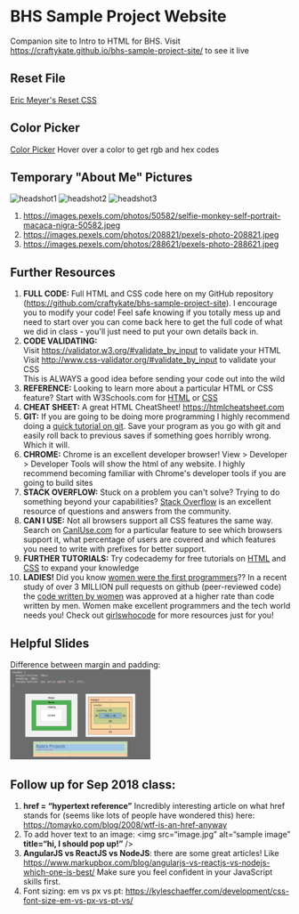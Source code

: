 # BHS Sample Project Website

Companion site to Intro to HTML for BHS. Visit https://craftykate.github.io/bhs-sample-project-site/ to see it live

## Reset File

<a href="https://meyerweb.com/eric/tools/css/reset/">Eric Meyer's Reset CSS</a>

## Color Picker

<a href="http://katescolorpicker.surge.sh/">Color Picker</a> Hover over a color to get rgb and hex codes

## Temporary "About Me" Pictures

<img src="https://images.pexels.com/photos/50582/selfie-monkey-self-portrait-macaca-nigra-50582.jpeg" alt="headshot1" height="200"> <img src="https://images.pexels.com/photos/208821/pexels-photo-208821.jpeg" alt="headshot2" height="200"> <img src="https://images.pexels.com/photos/288621/pexels-photo-288621.jpeg" alt="headshot3" height="200">

1. https://images.pexels.com/photos/50582/selfie-monkey-self-portrait-macaca-nigra-50582.jpeg
1. https://images.pexels.com/photos/208821/pexels-photo-208821.jpeg
1. https://images.pexels.com/photos/288621/pexels-photo-288621.jpeg 


## Further Resources 

1. **FULL CODE:** Full HTML and CSS code here on my GitHub repository (https://github.com/craftykate/bhs-sample-project-site). I encourage you to modify your code! Feel safe knowing if you totally mess up and need to start over you can come back here to get the full code of what we did in class - you'll just need to put your own details back in. 
1. **CODE VALIDATING:** <br/>
Visit https://validator.w3.org/#validate_by_input to validate your HTML <br/>
Visit http://www.css-validator.org/#validate_by_input to validate your CSS <br/>
This is ALWAYS a good idea before sending your code out into the wild
1. **REFERENCE:** Looking to learn more about a particular HTML or CSS feature? Start with W3Schools.com for <a href="https://www.w3schools.com/html/default.asp">HTML</a> or <a href="https://www.w3schools.com/css/default.asp">CSS</a>
1. **CHEAT SHEET:** A great HTML CheatSheet! https://htmlcheatsheet.com
1. **GIT:** If you are going to be doing more programming I highly recommend doing a <a href="https://www.codecademy.com/learn/learn-git">quick tutorial on git</a>. Save your program as you go with git and easily roll back to previous saves if something goes horribly wrong. Which it will.
1. **CHROME:** Chrome is an excellent developer browser! View > Developer > Developer Tools will show the html of any website. I highly recommend becoming familiar with Chrome's developer tools if you are going to build sites
1. **STACK OVERFLOW:** Stuck on a problem you can't solve? Trying to do something beyond your capabilities? <a href="https://stackoverflow.com">Stack Overflow</a> is an excellent resource of questions and answers from the community.
1. **CAN I USE:** Not all browsers support all CSS features the same way. Search on <a href="https://caniuse.com/#home">CanIUse.com</a> for a particular feature to see which browsers support it, what percentage of users are covered and which features you need to write with prefixes for better support.
1. **FURTHER TUTORIALS:** Try codecademy for free tutorials on <a href="https://www.codecademy.com/learn/learn-html">HTML</a> and <a href="https://www.codecademy.com/learn/learn-css">CSS</a> to expand your knowledge
1. **LADIES!** Did you know <a href="https://www.npr.org/sections/alltechconsidered/2014/10/06/345799830/the-forgotten-female-programmers-who-created-modern-tech">women were the first programmers</a>?? In a recent study of over 3 MILLION pull requests on github (peer-reviewed code) the <a href="https://www.theguardian.com/technology/2016/feb/12/women-considered-better-coders-hide-gender-github">code written by women</a> was approved at a higher rate than code written by men. Women make excellent programmers and the tech world needs you! Check out <a href="https://girlswhocode.com/">girlswhocode</a> for more resources just for you!

## Helpful Slides

Difference between margin and padding: <br/>
<img src="img/margin-vs-padding.png" alt="margin-vs-padding" width="50%">

## Follow up for Sep 2018 class:

1. **href = “hypertext reference”** Incredibly interesting article on what href stands for (seems like lots of people have wondered this) here: https://tomayko.com/blog/2008/wtf-is-an-href-anyway
1. To add hover text to an image: <img src=“image.jpg” alt=“sample image” **title=“hi, I should pop up!”** />
1. **AngularJS vs ReactJS vs NodeJS**: there are some great articles! Like https://www.markupbox.com/blog/angularjs-vs-reactjs-vs-nodejs-which-one-is-best/ Make sure you feel confident in your JavaScript skills first. 
1. Font sizing: em vs px vs pt: https://kyleschaeffer.com/development/css-font-size-em-vs-px-vs-pt-vs/
